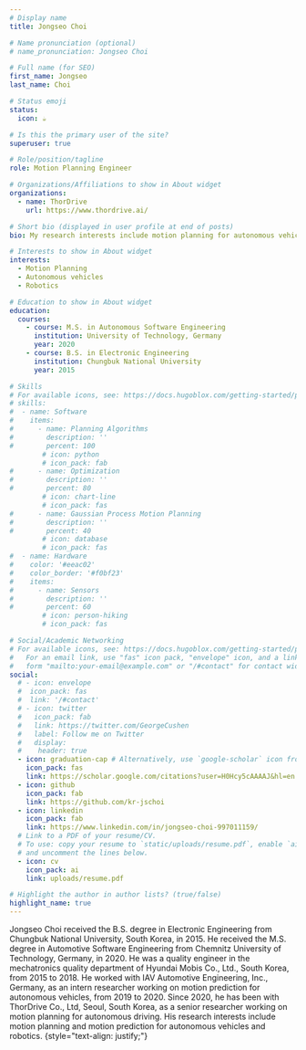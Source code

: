 ```yaml
---
# Display name
title: Jongseo Choi

# Name pronunciation (optional)
# name_pronunciation: Jongseo Choi

# Full name (for SEO)
first_name: Jongseo
last_name: Choi

# Status emoji
status:
  icon: ☕️

# Is this the primary user of the site?
superuser: true

# Role/position/tagline
role: Motion Planning Engineer

# Organizations/Affiliations to show in About widget
organizations:
  - name: ThorDrive
    url: https://www.thordrive.ai/

# Short bio (displayed in user profile at end of posts)
bio: My research interests include motion planning for autonomous vehicles and robotics.

# Interests to show in About widget
interests:
  - Motion Planning
  - Autonomous vehicles
  - Robotics

# Education to show in About widget
education:
  courses:
    - course: M.S. in Autonomous Software Engineering
      institution: University of Technology, Germany
      year: 2020
    - course: B.S. in Electronic Engineering
      institution: Chungbuk National University
      year: 2015

# Skills
# For available icons, see: https://docs.hugoblox.com/getting-started/page-builder/#icons
# skills:
#  - name: Software
#    items:
#      - name: Planning Algorithms
#        description: ''
#        percent: 100
        # icon: python
        # icon_pack: fab
#      - name: Optimization
#        description: ''
#        percent: 80
        # icon: chart-line
        # icon_pack: fas
#      - name: Gaussian Process Motion Planning
#        description: ''
#        percent: 40
        # icon: database
        # icon_pack: fas
#  - name: Hardware
#    color: '#eeac02'
#    color_border: '#f0bf23'
#    items:
#      - name: Sensors
#        description: ''
#        percent: 60
        # icon: person-hiking
        # icon_pack: fas

# Social/Academic Networking
# For available icons, see: https://docs.hugoblox.com/getting-started/page-builder/#icons
#   For an email link, use "fas" icon pack, "envelope" icon, and a link in the
#   form "mailto:your-email@example.com" or "/#contact" for contact widget.
social:
  # - icon: envelope
  #  icon_pack: fas
  #  link: '/#contact'
  # - icon: twitter
  #   icon_pack: fab
  #   link: https://twitter.com/GeorgeCushen
  #   label: Follow me on Twitter
  #   display:
  #    header: true 
  - icon: graduation-cap # Alternatively, use `google-scholar` icon from `ai` icon pack
    icon_pack: fas
    link: https://scholar.google.com/citations?user=H0Hcy5cAAAAJ&hl=en
  - icon: github
    icon_pack: fab
    link: https://github.com/kr-jschoi
  - icon: linkedin
    icon_pack: fab
    link: https://www.linkedin.com/in/jongseo-choi-997011159/
  # Link to a PDF of your resume/CV.
  # To use: copy your resume to `static/uploads/resume.pdf`, enable `ai` icons in `params.yaml`,
  # and uncomment the lines below.
  - icon: cv
    icon_pack: ai
    link: uploads/resume.pdf

# Highlight the author in author lists? (true/false)
highlight_name: true
---
```


Jongseo Choi received the B.S. degree in Electronic Engineering from Chungbuk National University, South Korea, in 2015. He received the M.S. degree in Automotive Software Engineering from Chemnitz University of Technology, Germany, in 2020. He was  a quality engineer in the mechatronics quality department of Hyundai Mobis Co., Ltd., South Korea,  from 2015 to 2018. He worked with IAV Automotive Engineering, Inc., Germany, as an intern researcher  working on motion prediction for autonomous vehicles, from 2019 to 2020. Since 2020, he has been  with ThorDrive Co., Ltd, Seoul, South Korea, as a senior researcher working on motion planning for autonomous driving. His research interests include motion planning and motion prediction for autonomous vehicles and robotics.
{style="text-align: justify;"}
